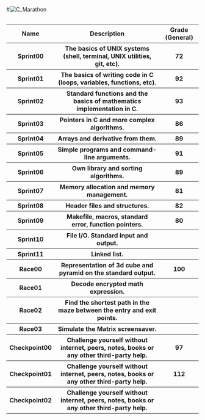 #![C](https://img.shields.io/badge/c-%2300599C.svg?style=for-the-badge&logo=c&logoColor=white)_Marathon

<body>
    <table width="100%" border="0" cellpadding="3" align="left">  
        <tr>
            <th>Name</th>
            <th>Description</th>
            <th>Grade (General)</th>
        </tr>
        <tr>
            <th>Sprint00</th>
            <th>The basics of UNIX systems (shell, terminal, UNIX utilities, git, etc).</th>
            <th>72</th>
        </tr>
        <tr>
            <th>Sprint01</th>
            <th>The basics of writing code in C (loops, variables, functions, etc).</th>
            <th>92</th>
        </tr>
        <tr>
            <th>Sprint02</th>
            <th>Standard functions and the basics of mathematics implementation in C.</th>
            <th>93</th>
        </tr>
        <tr>
            <th>Sprint03</th>
            <th>Pointers in C and more complex algorithms.</th>
            <th>86</th>
        </tr>
        <tr>
            <th>Sprint04</th>
            <th>Arrays and derivative from them.</th>
            <th>89</th>
        </tr>
        <tr>
            <th>Sprint05</th>
            <th>Simple programs and command-line arguments.</th>
            <th>91</th>
        </tr>
        <tr>
            <th>Sprint06</th>
            <th>Own library and sorting algorithms.</th>
            <th>89</th>
        </tr>
        <tr>
            <th>Sprint07</th>
            <th>Memory allocation and memory management.</th>
            <th>81</th>
        </tr>
        <tr>
            <th>Sprint08</th>
            <th>Header files and structures.</th>
            <th>82</th>
        </tr>
        <tr>
            <th>Sprint09</th>
            <th>Makefile, macros, standard error, function pointers.</th>
            <th>80</th>
        </tr>
        <tr>
            <th>Sprint10</th>
            <th>File I/O. Standard input and output.</th>
            <th></th>
        </tr>
        <tr>
            <th>Sprint11</th>
            <th>Linked list.</th>
            <th></th>
        </tr>
        <tr>
            <th>Race00</th>
            <th>Representation of 3d cube and pyramid on the standard output.</th>
            <th>100</th>
        </tr>
        <tr>
            <th>Race01</th>
            <th>Decode encrypted math expression.</th>
            <th></th>
        </tr>
        <tr>
            <th>Race02</th>
            <th>Find the shortest path in the maze between the entry and exit points.</th>
            <th></th>
        </tr>
        <tr>
            <th>Race03</th>
            <th>Simulate the Matrix screensaver.</th>
            <th></th>
        </tr>
        <tr>
            <th>Checkpoint00</th>
            <th>Challenge yourself without internet, peers, notes, books or any other third-party help.</th>
            <th>97</th>
        </tr>
        <tr>
            <th>Checkpoint01</th>
            <th>Challenge yourself without internet, peers, notes, books or any other third-party help.</th>
            <th>112</th>
        </tr>
        <tr>
            <th>Checkpoint02</th>
            <th>Challenge yourself without internet, peers, notes, books or any other third-party help.</th>
            <th></th>
        </tr>
    </table>
</body>
